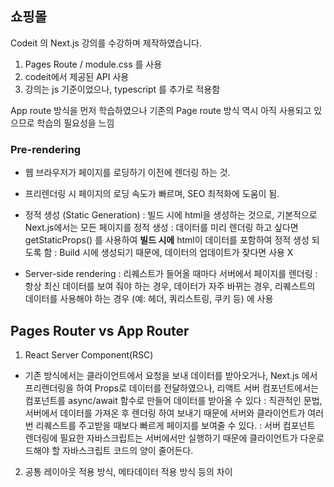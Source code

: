 ## 쇼핑몰

Codeit 의 Next.js 강의를 수강하며 제작하였습니다.

1. Pages Route / module.css 를 사용
2. codeit에서 제공된 API 사용
3. 강의는 js 기준이었으나, typescript 를 추가로 적용함

App route 방식을 먼저 학습하였으나 기존의 Page route 방식 역시 아직 사용되고 있으므로 학습의 필요성을 느낌

### Pre-rendering

- 웹 브라우저가 페이지를 로딩하기 이전에 렌더링 하는 것.
- 프리렌더링 시 페이지의 로딩 속도가 빠르며, SEO 최적화에 도움이 됨.

- 정적 생성 (Static Generation)
  : 빌드 시에 html을 생성하는 것으로, 기본적으로 Next.js에서는 모든 페이지를 정적 생성
  : 데이터를 미리 렌더링 하고 싶다면 getStaticProps() 를 사용하여 **빌드 시에** html이 데이터를 포함하여 정적 생성 되도록 함
  : Build 시에 생성되기 때문에, 데이터의 업데이트가 잦다면 사용 X

- Server-side rendering
  : 리퀘스트가 들어올 때마다 서버에서 페이지를 렌더링
  : 항상 최신 데이터를 보여 줘야 하는 경우, 데이터가 자주 바뀌는 경우, 리퀘스트의 데이터를 사용해야 하는 경우 (예: 헤더, 쿼리스트링, 쿠키 등) 에 사용

## Pages Router vs App Router

1. React Server Component(RSC)

- 기존 방식에서는 클라이언트에서 요청을 보내 데이터를 받아오거나, Next.js 에서 프리렌더링을 하여 Props로 데이터를 전달하였으나, 리액트 서버 컴포넌트에서는 컴포넌트를 async/await 함수로 만들어 데이터를 받아올 수 있다
  : 직관적인 문법, 서버에서 데이터를 가져온 후 렌더링 하여 보내기 때문에 서버와 클라이언트가 여러 번 리퀘스트를 주고받을 때보다 빠르게 페이지를 보여줄 수 있다.
  : 서버 컴포넌트 렌더링에 필요한 자바스크립트는 서버에서만 실행하기 때문에 클라이언트가 다운로드해야 할 자바스크립트 코드의 양이 줄어든다.

2.  공통 레이아웃 적용 방식, 메타데이터 적용 방식 등의 차이
